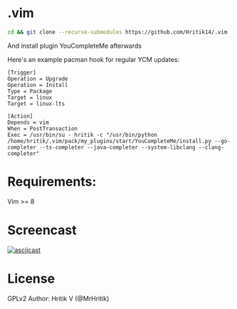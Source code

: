 # .vim

```bash
cd && git clone --recurse-submodules https://github.com/Hritik14/.vim
```
And install plugin YouCompleteMe afterwards

Here's an example pacman hook for regular YCM updates:

```
[Trigger]
Operation = Upgrade
Operation = Install
Type = Package
Target = linux
Target = linux-lts

[Action]
Depends = vim
When = PostTransaction
Exec = /usr/bin/su - hritik -c "/usr/bin/python /home/hritik/.vim/pack/my_plugins/start/YouCompleteMe/install.py --go-completer --ts-completer --java-completer --system-libclang --clang-completer"
```

# Requirements:
Vim >= 8

# Screencast
[![asciicast](https://asciinema.org/a/465384.svg)](https://asciinema.org/a/465384)

# License
GPLv2
Author: Hritik V (@MrHritik)
